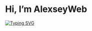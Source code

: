 #  Hi, I’m AlexseyWeb

[![Typing SVG](https://readme-typing-svg.herokuapp.com?color=%83366BFF&lines=Learning+Computer+science+and+Web)](https://git.io/typing-svg)
